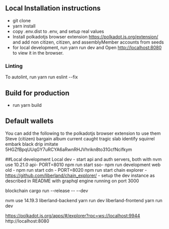 ## Local Installation instructions

- git clone
- yarn install
- copy .env.dist to .env, and setup real values
- Install polkadotjs browser extension https://polkadot.js.org/extension/ and add non citizen, citizen, and assemblyMember accounts from seeds
- for local development, run yarn run dev and Open [http://localhost:8080](http://localhost:8080) to view it in the browser.

### Linting
To autolint, run
yarn run eslint --fix

## Build for production

 - run yarn build
 
## Default wallets
You can add the following to the polkadotjs browser extension to use them
Steve (citizen)
bargain album current caught tragic slab identify squirrel embark black drip imitate
5HGZfBpqUUqGY7uRCYA6aRwnRHJVhrikn8to31GcfNcifkym


##Local development
Local dev - start api and auth servers, both with nvm use 10.21.0
api- PORT=8010 npm run start
sso- npm run development
web old - npm run start
cdn - PORT=8020 npm run start
chain explorer - https://github.com/liberland/chain_explorer/ - setup the dev instance as described in README with graphql engine running on port 3000

blockchain cargo run --release -- --dev

nvm use 14.19.3 
liberland-backend yarn run dev
liberland-frontend yarn run dev

https://polkadot.js.org/apps/#/explorer?rpc=ws://localhost:9944
http://localhost:8080
